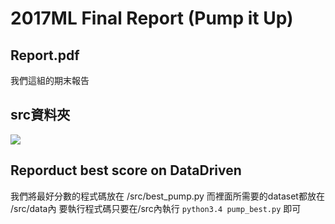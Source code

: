 2017ML Final Report (Pump it Up)
========

Report.pdf
--------
我們這組的期末報告

src資料夾
--------
![](https://github.com/danniefairy/image/blob/master/structure.png)

Reporduct best score on DataDriven
--------
我們將最好分數的程式碼放在 /src/best_pump.py
而裡面所需要的dataset都放在 /src/data內
要執行程式碼只要在/src內執行 `python3.4 pump_best.py` 即可